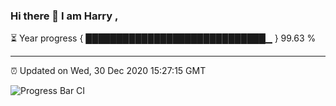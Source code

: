 ### Hi there 👋 I am Harry , 

⏳ Year progress { █████████████████████████████▁ } 99.63 %

---

⏰ Updated on Wed, 30 Dec 2020 15:27:15 GMT

![Progress Bar CI](https://github.com/duykhang68/duykhang68/workflows/Progress%20Bar%20CI/badge.svg)
